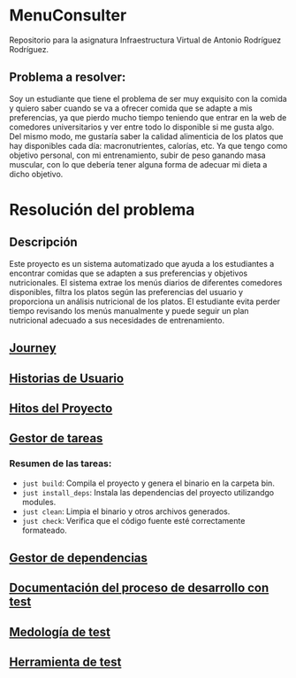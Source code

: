 # MenuConsulter
Repositorio para la asignatura Infraestructura Virtual de Antonio Rodríguez Rodríguez. 

## Problema a resolver:

Soy un estudiante que tiene el problema de ser muy exquisito con la comida y quiero saber cuando se va a ofrecer comida que se adapte a mis preferencias, ya que pierdo mucho tiempo teniendo que entrar en la web de comedores universitarios y ver entre todo lo disponible si me gusta algo. Del mismo modo, me gustaría saber la calidad alimenticia de los platos que hay disponibles cada día: macronutrientes, calorías, etc. Ya que tengo como objetivo personal, con mi entrenamiento, subir de peso ganando masa muscular, con lo que debería tener alguna forma de adecuar mi dieta a dicho objetivo.

# Resolución del problema

## Descripción
Este proyecto es un sistema automatizado que ayuda a los estudiantes a encontrar comidas que se adapten a sus preferencias y objetivos nutricionales. El sistema extrae los menús diarios de diferentes comedores disponibles, filtra los platos según las preferencias del usuario y proporciona un análisis nutricional de los platos.
El estudiante evita perder tiempo revisando los menús manualmente y puede seguir un plan nutricional adecuado a sus necesidades de entrenamiento.

## [Journey](https://github.com/antoniorr02/MenuConsulter/docs/journeys.md)

## [Historias de Usuario](https://github.com/antoniorr02/MenuConsulter/blob/Objetivo-1/docs/historias_usuario.md)

## [Hitos del Proyecto](https://github.com/antoniorr02/MenuConsulter/blob/Objetivo-1/docs/milestones.md)

## [Gestor de tareas](https://github.com/antoniorr02/MenuConsulter/blob/Objetivo-3/docs/gestor_tareas.md)

### Resumen de las tareas:
- `just build`: Compila el proyecto y genera el binario en la carpeta bin.
- `just install_deps`: Instala las dependencias del proyecto utilizandgo modules.
- `just clean`: Limpia el binario y otros archivos generados.
- `just check`: Verifica que el código fuente esté correctamente formateado.

## [Gestor de dependencias](https://github.com/antoniorr02/MenuConsulter/blob/Objetivo-3/docs/gestor_dependencias.md)

## [Documentación del proceso de desarrollo con test](https://github.com/antoniorr02/MenuConsulter/blob/Objetivo-3/docs/documentacion_proceso_test.md)

## [Medología de test](https://github.com/antoniorr02/MenuConsulter/blob/Objetivo-3/docs/metodologia_tests.md)

## [Herramienta de test](https://github.com/antoniorr02/MenuConsulter/blob/Objetivo-3/docs/herramienta_tets.md)